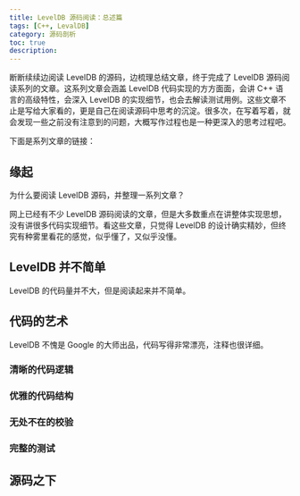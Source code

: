 ```yaml
---
title: LevelDB 源码阅读：总述篇
tags: [C++, LevalDB]
category: 源码剖析
toc: true
description: 
---
```


断断续续边阅读 LevelDB 的源码，边梳理总结文章，终于完成了 LevelDB 源码阅读系列的文章。这系列文章会涵盖 LevelDB 代码实现的方方面面，会讲 C++ 语言的高级特性，会深入 LevelDB 的实现细节，也会去解读测试用例。这些文章不止是写给大家看的，更是自己在阅读源码中思考的沉淀。很多次，在写着写着，就会发现一些之前没有注意到的问题，大概写作过程也是一种更深入的思考过程吧。

<!-- more -->
下面是系列文章的链接：



## 缘起

为什么要阅读 LevelDB 源码，并整理一系列文章？

网上已经有不少 LevelDB 源码阅读的文章，但是大多数重点在讲整体实现思想，没有讲很多代码实现细节。看这些文章，只觉得 LevelDB 的设计确实精妙，但终究有种雾里看花的感觉，似乎懂了，又似乎没懂。


## LevelDB 并不简单

LevelDB 的代码量并不大，但是阅读起来并不简单。

## 代码的艺术

LevelDB 不愧是 Google 的大师出品，代码写得非常漂亮，注释也很详细。

### 清晰的代码逻辑

### 优雅的代码结构


### 无处不在的校验

### 完整的测试

## 源码之下

